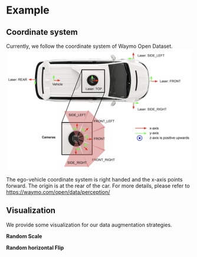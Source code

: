 # Example

## Coordinate system

Currently, we follow the coordinate system of Waymo Open Dataset.
![](../figs/waymo_coordinate.png)

The ego-vehicle coordinate system is right handed and the x-axis points forward. The origin is at the rear of the car. For more details, please refer to https://waymo.com/open/data/perception/

## Visualization

We provide some visualization for our data augmentation strategies.


**Random Scale**


**Random horizontal Flip**